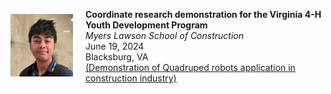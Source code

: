 
<div style="display: flex; align-items: center;">
  <div style="flex: 1;">
    <img src=images/profile.png alt="Talk Image" style="max-width: 100px; margin-right: 20px;">
  </div>
  <div style="flex: 4;">
    <p>
      <strong>Coordinate research demonstration for the Virginia 4-H Youth Development Program</strong><br>
      <em>Myers Lawson School of Construction</em><br>
      June 19, 2024<br>
      Blacksburg, VA<br>
      <a href="https://drive.google.com/file/d/1fMvrnMIw12R7r9IjTzdV6JbkBNK0bB5o/view?usp=sharing">(Demonstration of Quadruped robots application in construction industry)</a>
    </p>
  </div>
</div>
